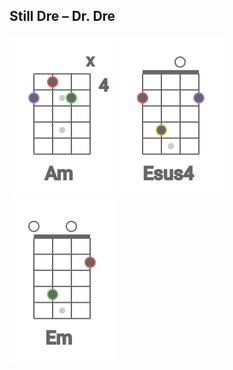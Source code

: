 ## Still Dre – Dr. Dre

![Am-14](https://raw.githubusercontent.com/Capevace/ukulele-chords/main/svgs/Am-14.svg) ![Esus4](https://raw.githubusercontent.com/Capevace/ukulele-chords/main/svgs/Esus4.svg) ![Em](https://raw.githubusercontent.com/Capevace/ukulele-chords/main/svgs/Em.svg)
